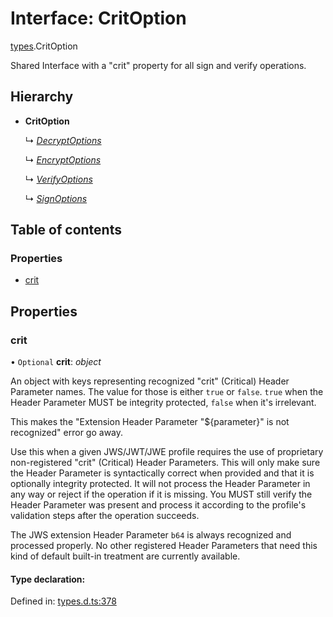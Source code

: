 # Interface: CritOption

[types](../modules/types.md).CritOption

Shared Interface with a "crit" property for all sign and verify operations.

## Hierarchy

* **CritOption**

  ↳ [*DecryptOptions*](types.decryptoptions.md)

  ↳ [*EncryptOptions*](types.encryptoptions.md)

  ↳ [*VerifyOptions*](types.verifyoptions.md)

  ↳ [*SignOptions*](types.signoptions.md)

## Table of contents

### Properties

- [crit](types.critoption.md#crit)

## Properties

### crit

• `Optional` **crit**: *object*

An object with keys representing recognized "crit" (Critical) Header Parameter
names. The value for those is either `true` or `false`. `true` when the
Header Parameter MUST be integrity protected, `false` when it's irrelevant.

This makes the "Extension Header Parameter "${parameter}" is not recognized"
error go away.

Use this when a given JWS/JWT/JWE profile requires the use of proprietary
non-registered "crit" (Critical) Header Parameters. This will only make sure
the Header Parameter is syntactically correct when provided and that it is
optionally integrity protected. It will not process the Header Parameter in
any way or reject if the operation if it is missing. You MUST still
verify the Header Parameter was present and process it according to the
profile's validation steps after the operation succeeds.

The JWS extension Header Parameter `b64` is always recognized and processed
properly. No other registered Header Parameters that need this kind of
default built-in treatment are currently available.

#### Type declaration:

Defined in: [types.d.ts:378](https://github.com/panva/jose/blob/v3.10.0/src/types.d.ts#L378)
